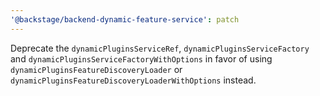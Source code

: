 ```yaml
---
'@backstage/backend-dynamic-feature-service': patch
---
```


Deprecate the `dynamicPluginsServiceRef`, `dynamicPluginsServiceFactory` and `dynamicPluginsServiceFactoryWithOptions` in favor of using `dynamicPluginsFeatureDiscoveryLoader` or `dynamicPluginsFeatureDiscoveryLoaderWithOptions` instead.
